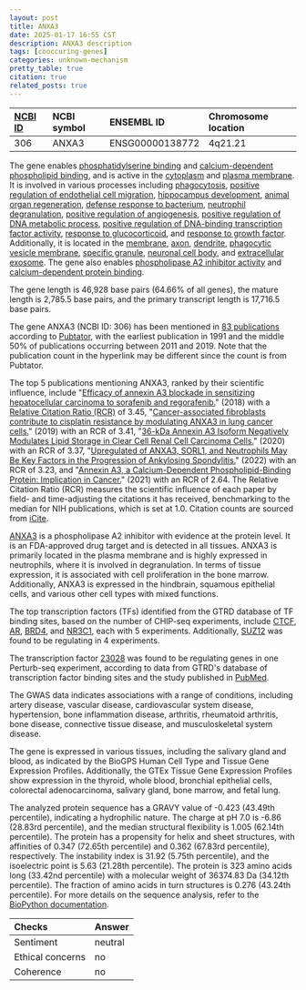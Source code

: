 ```yaml
---
layout: post
title: ANXA3
date: 2025-01-17 16:55 CST
description: ANXA3 description
tags: [cooccuring-genes]
categories: unknown-mechanism
pretty_table: true
citation: true
related_posts: true
---
```




| [NCBI ID](https://www.ncbi.nlm.nih.gov/gene/306) | NCBI symbol | ENSEMBL ID | Chromosome location |
| :-------- | :------- | :-------- | :------- |
| 306  | ANXA3 | ENSG00000138772 | 4q21.21 |



The gene enables [phosphatidylserine binding](https://amigo.geneontology.org/amigo/term/GO:0001786) and [calcium-dependent phospholipid binding](https://amigo.geneontology.org/amigo/term/GO:0005544), and is active in the [cytoplasm](https://amigo.geneontology.org/amigo/term/GO:0005737) and [plasma membrane](https://amigo.geneontology.org/amigo/term/GO:0005886). It is involved in various processes including [phagocytosis](https://amigo.geneontology.org/amigo/term/GO:0006909), [positive regulation of endothelial cell migration](https://amigo.geneontology.org/amigo/term/GO:0010595), [hippocampus development](https://amigo.geneontology.org/amigo/term/GO:0021766), [animal organ regeneration](https://amigo.geneontology.org/amigo/term/GO:0031100), [defense response to bacterium](https://amigo.geneontology.org/amigo/term/GO:0042742), [neutrophil degranulation](https://amigo.geneontology.org/amigo/term/GO:0043312), [positive regulation of angiogenesis](https://amigo.geneontology.org/amigo/term/GO:0045766), [positive regulation of DNA metabolic process](https://amigo.geneontology.org/amigo/term/GO:0051054), [positive regulation of DNA-binding transcription factor activity](https://amigo.geneontology.org/amigo/term/GO:0051091), [response to glucocorticoid](https://amigo.geneontology.org/amigo/term/GO:0051384), and [response to growth factor](https://amigo.geneontology.org/amigo/term/GO:0070848). Additionally, it is located in the [membrane](https://amigo.geneontology.org/amigo/term/GO:0016020), [axon](https://amigo.geneontology.org/amigo/term/GO:0030424), [dendrite](https://amigo.geneontology.org/amigo/term/GO:0030425), [phagocytic vesicle membrane](https://amigo.geneontology.org/amigo/term/GO:0030670), [specific granule](https://amigo.geneontology.org/amigo/term/GO:0042581), [neuronal cell body](https://amigo.geneontology.org/amigo/term/GO:0043025), and [extracellular exosome](https://amigo.geneontology.org/amigo/term/GO:0070062). The gene also enables [phospholipase A2 inhibitor activity](https://amigo.geneontology.org/amigo/term/GO:0019834) and [calcium-dependent protein binding](https://amigo.geneontology.org/amigo/term/GO:0048306).


The gene length is 46,928 base pairs (64.66% of all genes), the mature length is 2,785.5 base pairs, and the primary transcript length is 17,716.5 base pairs.


The gene ANXA3 (NCBI ID: 306) has been mentioned in [83 publications](https://pubmed.ncbi.nlm.nih.gov/?term=%22ANXA3%22) according to [Pubtator](https://academic.oup.com/nar/article/47/W1/W587/5494727), with the earliest publication in 1991 and the middle 50% of publications occurring between 2011 and 2019. Note that the publication count in the hyperlink may be different since the count is from Pubtator.


The top 5 publications mentioning ANXA3, ranked by their scientific influence, include "[Efficacy of annexin A3 blockade in sensitizing hepatocellular carcinoma to sorafenib and regorafenib.](https://pubmed.ncbi.nlm.nih.gov/29885413)" (2018) with a [Relative Citation Ratio (RCR)](https://journals.plos.org/plosbiology/article?id=10.1371/journal.pbio.1002541) of 3.45, "[Cancer-associated fibroblasts contribute to cisplatin resistance by modulating ANXA3 in lung cancer cells.](https://pubmed.ncbi.nlm.nih.gov/30868675)" (2019) with an RCR of 3.41, "[36-kDa Annexin A3 Isoform Negatively Modulates Lipid Storage in Clear Cell Renal Cell Carcinoma Cells.](https://pubmed.ncbi.nlm.nih.gov/32861643)" (2020) with an RCR of 3.37, "[Upregulated of ANXA3, SORL1, and Neutrophils May Be Key Factors in the Progression of Ankylosing Spondylitis.](https://pubmed.ncbi.nlm.nih.gov/35464477)" (2022) with an RCR of 3.23, and "[Annexin A3, a Calcium-Dependent Phospholipid-Binding Protein: Implication in Cancer.](https://pubmed.ncbi.nlm.nih.gov/34355022)" (2021) with an RCR of 2.64. The Relative Citation Ratio (RCR) measures the scientific influence of each paper by field- and time-adjusting the citations it has received, benchmarking to the median for NIH publications, which is set at 1.0. Citation counts are sourced from [iCite](https://icite.od.nih.gov).


[ANXA3](https://www.proteinatlas.org/ENSG00000138772-ANXA3) is a phospholipase A2 inhibitor with evidence at the protein level. It is an FDA-approved drug target and is detected in all tissues. ANXA3 is primarily located in the plasma membrane and is highly expressed in neutrophils, where it is involved in degranulation. In terms of tissue expression, it is associated with cell proliferation in the bone marrow. Additionally, ANXA3 is expressed in the hindbrain, squamous epithelial cells, and various other cell types with mixed functions.


The top transcription factors (TFs) identified from the GTRD database of TF binding sites, based on the number of CHIP-seq experiments, include [CTCF](https://www.ncbi.nlm.nih.gov/gene/10664), [AR](https://www.ncbi.nlm.nih.gov/gene/367), [BRD4](https://www.ncbi.nlm.nih.gov/gene/23476), and [NR3C1](https://www.ncbi.nlm.nih.gov/gene/2908), each with 5 experiments. Additionally, [SUZ12](https://www.ncbi.nlm.nih.gov/gene/23512) was found to be regulating in 4 experiments.


The transcription factor [23028](https://www.ncbi.nlm.nih.gov/gene/23028) was found to be regulating genes in one Perturb-seq experiment, according to data from GTRD's database of transcription factor binding sites and the study published in [PubMed](https://pubmed.ncbi.nlm.nih.gov/35688146/).


The GWAS data indicates associations with a range of conditions, including artery disease, vascular disease, cardiovascular system disease, hypertension, bone inflammation disease, arthritis, rheumatoid arthritis, bone disease, connective tissue disease, and musculoskeletal system disease.



The gene is expressed in various tissues, including the salivary gland and blood, as indicated by the BioGPS Human Cell Type and Tissue Gene Expression Profiles. Additionally, the GTEx Tissue Gene Expression Profiles show expression in the thyroid, whole blood, bronchial epithelial cells, colorectal adenocarcinoma, salivary gland, bone marrow, and fetal lung.




The analyzed protein sequence has a GRAVY value of -0.423 (43.49th percentile), indicating a hydrophilic nature. The charge at pH 7.0 is -6.86 (28.83rd percentile), and the median structural flexibility is 1.005 (62.14th percentile). The protein has a propensity for helix and sheet structures, with affinities of 0.347 (72.65th percentile) and 0.362 (67.83rd percentile), respectively. The instability index is 31.92 (5.75th percentile), and the isoelectric point is 5.63 (21.28th percentile). The protein is 323 amino acids long (33.42nd percentile) with a molecular weight of 36374.83 Da (34.12th percentile). The fraction of amino acids in turn structures is 0.276 (43.24th percentile). For more details on the sequence analysis, refer to the [BioPython documentation](https://biopython.org/docs/1.75/api/Bio.SeqUtils.ProtParam.html).





| Checks    | Answer |
| :-------- | :------- |
| Sentiment  | neutral   |
| Ethical concerns | no     |
| Coherence    | no    |